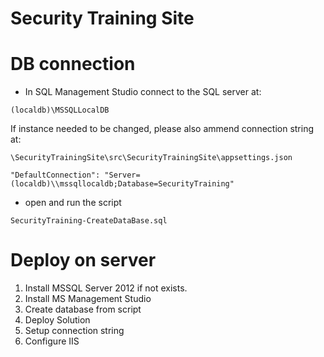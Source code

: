 # Security Training Site

# DB connection

- In SQL Management Studio connect to the SQL server at:
```
(localdb)\MSSQLLocalDB
```
If instance needed to be changed, please also ammend connection string at:
```
\SecurityTrainingSite\src\SecurityTrainingSite\appsettings.json
```
```
"DefaultConnection": "Server=(localdb)\\mssqllocaldb;Database=SecurityTraining"
```

- open and run the script
```
SecurityTraining-CreateDataBase.sql
```

# Deploy on server
1. Install MSSQL Server 2012 if not exists.
2. Install MS Management Studio
3. Create database from script
4. Deploy Solution
5. Setup connection string
6. Configure IIS